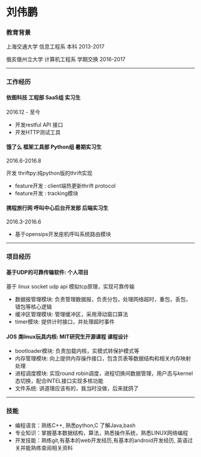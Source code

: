 # 刘伟鹏

### 教育背景
上海交通大学 信息工程系  本科 2013-2017<p>
俄亥俄州立大学 计算机工程系
学期交换 2016-2017

---

### 工作经历
#### 依图科技 工程部 SaaS组 实习生 
<p>2016.12 - 至今

- 开发restful API 接口
- 开发HTTP测试工具

#### 饿了么 框架工具部 Python组 暑期实习生
<p>2016.6-2016.8

开发 thriftpy:纯python版的thrift实现
- feature开发 : client端热更新thrift protocol
- feature开发 : tracking模块

#### 携程旅行网 呼叫中心后台开发部 后端实习生
<p>2016.3-2016.6

- 基于opensips开发座机呼叫系统路由模块

---
### 项目经历

#### 基于UDP的可靠传输软件: 个人项目
基于 linux socket udp api 模拟tcp原理，实现可靠传输
- 数据报管理模块: 负责管理数据报，负责分包，处理网络超时，重包，丢包，错包等核心逻辑
- 缓冲区管理模块: 管理缓冲区，采用滑动窗口算法
- timer模块: 提供计时接口，并处理超时事件

#### JOS 类linux玩具内核: MIT研究生开源课程 课程设计
- bootloader模块: 负责加载内核，实模式转保护模式等
- 内存管理模块: 向上提供内存操作接口，包含页表等数据结构和相关内存映射处理
- 进程调度模块: 实现round robin调度，进程切换间数据管理，用户态与kernel态切换，配合INTEL接口实现多核功能
- 文件系统: 讲道理应该有的，我当时没做，后来就鸽了

---

### 技能
- 编程语言：熟练C++, 熟悉python,C 了解Java,bash
- 专业知识：掌握基本数据结构，算法，熟悉操作系统，熟悉LINUX网络编程
- 开发技能：熟练git,有基本的web开发经历,有基本的android开发经历, 英语过关并能熟练查阅相关资料
